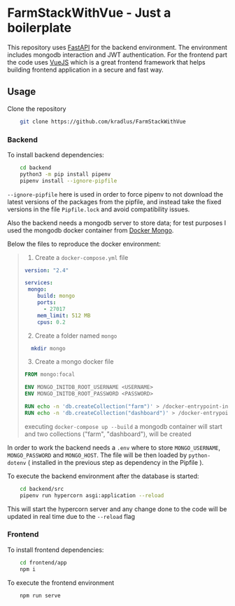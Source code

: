 # **FarmStackWithVue** - Just a boilerplate

This repository uses [FastAPI](https://github.com/tiangolo/fastapi) for the backend environment. The environment includes mongodb interaction and JWT authentication. For the frontend part the code uses [VueJS](https://vuejs.org/) which is a great frontend framework that helps building frontend application in a secure and fast way.

## **Usage**

Clone the repository

```bash
    git clone https://github.com/kradlus/FarmStackWithVue
```

### **Backend**

To install backend dependencies:

```bash
    cd backend
    python3 -m pip install pipenv
    pipenv install --ignore-pipfile
```

`--ignore-pipfile` here is used in order to force pipenv to not download the latest versions of the packages from the pipfile, and instead take the fixed versions in the file `Pipfile.lock` and avoid compatibility issues.

Also the backend needs a mongodb server to store data; for test purposes I used the mongodb docker container from [Docker Mongo](https://hub.docker.com/_/mongo).

Below the files to reproduce the docker environment:

> 1. Create a `docker-compose.yml` file
> ```yaml
> version: "2.4"
> 
> services:
>  mongo:
>     build: mongo
>     ports:
>       - 27017
>     mem_limit: 512 MB
>     cpus: 0.2
> ```
> 
> 2. Create a folder named `mongo`
> 
> ```bash
>   mkdir mongo
> ```
> 
> 3. Create a mongo docker file
> 
> ```dockerfile
> FROM mongo:focal
> 
> ENV MONGO_INITDB_ROOT_USERNAME <USERNAME>
> ENV MONGO_INITDB_ROOT_PASSWORD <PASSWORD>
> 
> RUN echo -n 'db.createCollection("farm")' > /docker-entrypoint-initdb.d/coll.js
> RUN echo -n 'db.createCollection("dashboard")' > /docker-entrypoint-initdb.d/coll2.js
> ```
> executing `docker-compose up --build` a mongodb container will start and two collections ("farm", "dashboard"), will be created

In order to work the backend needs a `.env` where to store `MONGO_USERNAME`, `MONGO_PASSWORD` and `MONGO_HOST`. The file will be then loaded by `python-dotenv` ( installed in the previous step as dependency in the Pipfile ).

To execute the backend environment after the database is started:

```bash
    cd backend/src
    pipenv run hypercorn asgi:application --reload 
```

This will start the hypercorn server and any change done to the code will be updated in real time due to the `--reload` flag

### **Frontend**

To install frontend dependencies:

```bash
    cd frontend/app
    npm i
```

To execute the frontend environment 

```bash
    npm run serve
```
